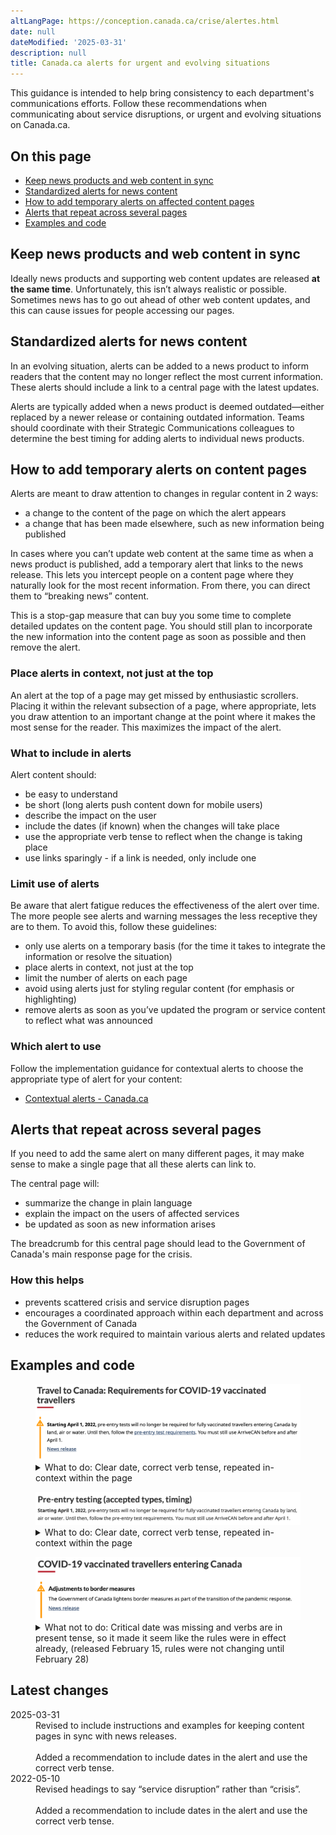 ```yaml
---
altLangPage: https://conception.canada.ca/crise/alertes.html
date: null
dateModified: '2025-03-31'
description: null
title: Canada.ca alerts for urgent and evolving situations
---
```

<section>
<p>This guidance is intended to help bring consistency to each department's communications efforts. Follow these recommendations when communicating about service disruptions, or urgent and evolving situations on Canada.ca.</p>

<h2>On this page</h2>
<ul>
<li><a href="#keep-news-products-and-web-content-in-sync">Keep news products and web content in sync</a></li>
<li><a href="#standardized-alerts-for-news-content">Standardized alerts for news content</a></li>
<li><a href="#alerts">How to add temporary alerts on affected content pages</a></li>
<li><a href="#alerts-that-repeat-across-several-pages">Alerts that repeat across several pages</a></li>
<li><a href="#examples">Examples and code</a></li>
</ul>
</section>
<section>
<h2 id="#keep-news-products-and-web-content-in-sync">Keep news products and web content in sync</h2>

<p>Ideally news products and supporting web content updates are released <strong>at the same time</strong>. Unfortunately, this isn’t always realistic or possible. Sometimes news has to go out ahead of other web content updates, and this can cause issues for people accessing our pages.</p>
</section>
<section>
<h2 id="#standardized-alerts-for-news-content">Standardized alerts for news content</h2>

<p>In an evolving situation, alerts can be added to a news product to inform readers that the content may no longer reflect the most current information. These alerts should include a link to a central page with the latest updates.</p>

<p>Alerts are typically added when a news product is deemed outdated—either replaced by a newer release or containing outdated information. Teams should coordinate with their Strategic Communications colleagues to determine the best timing for adding alerts to individual news products.</p>
</section>
<section>
<h2>How to add temporary alerts on content pages</h2>

<p>Alerts are meant to draw attention to changes in regular content in 2 ways:</p>

<ul>
<li>a change to the content of the page on which the alert appears</li>
<li>a change that has been made elsewhere, such as new information being published</li>
</ul>
<p>In cases where you can’t update web content at the same time as when a news product is published, add a temporary alert that links to the news release. This lets you intercept people on a content page where they naturally look for the most recent information. From there, you can direct them to “breaking news” content.</p> 

<p>This is a stop-gap measure that can buy you some time to complete detailed updates on the content page. You should still plan to incorporate the new information into the content page as soon as possible and then remove the alert.</p>

<h3>Place alerts in context, not just at the top</h3>

<p>An alert at the top of a page may get missed by enthusiastic scrollers. Placing it within the relevant subsection of a page, where appropriate, lets you draw attention to an important change at the point where it makes the most sense for the reader. This maximizes the impact of the alert.</p>

<h3>What to include in alerts</h3>

<p>Alert content should:</p>
<ul>
<li>be easy to understand</li>
<li>be short (long alerts push content down for mobile users)</li>
<li>describe the impact on the user</li>
<li>include the dates (if known) when the changes will take place</li>  
<li>use the appropriate verb tense to reflect when the change is taking place</li>  
<li>use links sparingly - if a link is needed, only include one</li>
</ul>
<h3>Limit use of alerts</h3>

<p>Be aware that alert fatigue reduces the effectiveness of the alert over time. The more people see alerts and warning messages the less receptive they are to them. To avoid this, follow these guidelines:</p>
<ul>
<li>only use alerts on a temporary basis (for the time it takes to integrate the information or resolve the situation)</li>  
<li>place alerts in context, not just at the top</li>
<li>limit the number of alerts on each page</li>  
<li>avoid using alerts just for styling regular content (for emphasis or highlighting)</li>  
<li>remove alerts as soon as you’ve updated the program or service content to reflect what was announced</li>
</ul>
<h3>Which alert to use</h3>

<p>Follow the implementation guidance for contextual alerts to choose the appropriate type of alert for your content:</p> 
<ul>
<li><a href="https://design.canada.ca/common-design-patterns/contextual-alerts.html#how">Contextual alerts - Canada.ca</a></li>
</ul>
</section>
<section>
<h2 id="#alerts-that-repeat-across-several-pages">Alerts that repeat across several pages</h2>

<p>If you need to add the same alert on many different pages, it may make sense to make a single page that all these alerts can link to.</p>

<p>The central page will:</p>
<ul>
<li>summarize the change in plain language</li>  
<li>explain the impact on the users of affected services</li>  
<li>be updated as soon as new information arises</li>
</ul>
<p>The breadcrumb for this central page should lead to the Government of Canada's main response page for the crisis.</p>

<h3>How this helps</h3>
<ul>
<li>prevents scattered crisis and service disruption pages</li>  
<li>encourages a coordinated approach within each department and across the Government of Canada</li>  
<li>reduces the work required to maintain various alerts and related updates</li>
</ul>
</section>
<section>
<h2>Examples and code</h2>

<div class="row">
    <div class="mrgn-tp-lg col-md-8">

<figure class="gc-complex-img" role="group">
    <img class="img-responsive" alt="A long description can be found after the image." src="../images/alerts-img1.png" />
    <figcaption>
    <details>
            <summary>What to do: Clear date, correct verb tense, repeated in-context within the page</summary>
            <p>Alert text placed at the top of the page with a clear effective date:</p>
    <p><b>Starting April 1, 2022</b>, pre-entry tests will no longer be required for fully vaccinated travellers entering Canada by land, air, or water. Until then, follow the pre-entry test requirements. You must still use ArriveCAN before and after April 1.</p>
    <p>News release</p>
    </details></figcaption>
</figure>
</div>

<div class="mrgn-tp-lg col-md-8">
<figure class="gc-complex-img" role="group">
	<img class="img-responsive" alt="A long description can be found after the image." src="../images/alerts-img2.png" />
	<figcaption><details>
			<summary>What to do: Clear date, correct verb tense, repeated in-context within the page</summary>
			<p>Alert repeated within the relevant section of the page with clear effective date:</p>
    <p><b>Pre-entry testing (accepted types, timing)</b></p>
    <p><b>Starting April 1, 2022</b>, pre-entry tests will no longer be required for fully vaccinated travellers entering Canada by land, air, or water. Until then, follow the pre-entry test requirements. You must still use ArriveCAN before and after April 1.</p>
		</details></figcaption>
</figure>
</div>

<div class="mrgn-tp-lg col-md-8">
<figure class="gc-complex-img" role="group">
	<img class="img-responsive" alt="A long description can be found after the image." src="../images/alerts-img3.png" />
	<figcaption><details>
			<summary>What not to do: Critical date was missing and verbs are in present tense, so it made it seem like the rules were in effect already, (released February 15, rules were not changing until February 28)</summary>
			<p>Example of alert text that is too vague and caused misunderstanding by using the wrong verb tense:</p>
    <p><b>Adjustments to border measures</b></p>
    <p>The Government of Canada lightens border measures as past of the transition of the pandemic response.</p>
    <p>News release</p>
		</details></figcaption>
</figure>
</div>
</div>
</section>

 <section>
 <h2 id="latest">
  Latest changes
 </h2>
  <dl class="dl-horizontal">
   <dt>
    <time class="link-muted" datetime="2025-03-31">
     2025-03-31
    </time>
   </dt>
   <dd>
    Revised to include instructions and examples for keeping content pages in sync with news releases.
    <br/>
    <br/>
    Added a recommendation to include dates in the alert and use the correct verb tense.
   </dd>
   <dt>
    <time class="link-muted" datetime="2022-05-10">
     2022-05-10
    </time>
   </dt>
   <dd>
    Revised headings to say “service disruption” rather than “crisis”.
    <br/>
    <br/>
    Added a recommendation to include dates in the alert and use the correct verb tense.
   </dd>
  </dl>
 </section>
